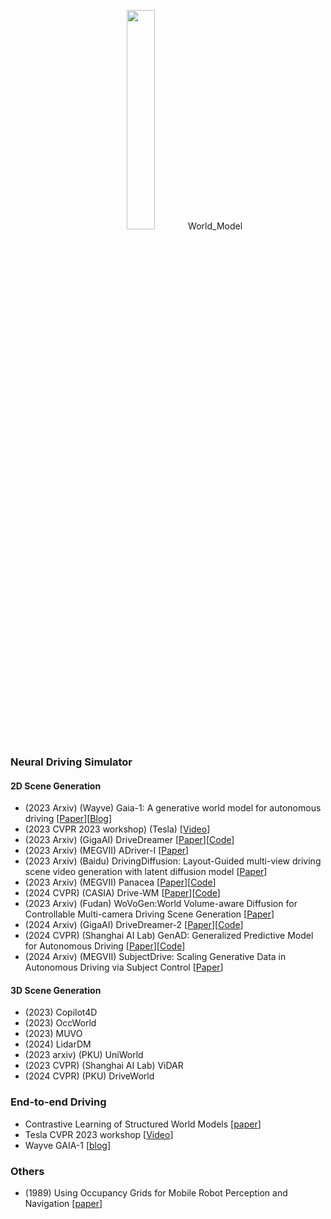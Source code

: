 <p align="center">
<img src="/docs/world_model.png" width="30%"/>World_Model
</p>

### Neural Driving Simulator
#### 2D Scene Generation
+ (2023 Arxiv) (Wayve) Gaia-1: A generative world model for autonomous driving [[Paper](https://arxiv.org/abs/2309.17080)][[Blog](https://wayve.ai/thinking/scaling-gaia-1/)]
+ (2023 CVPR 2023 workshop) (Tesla) [[Video](https://www.youtube.com/watch?v=6x-Xb_uT7ts)]
+ (2023 Arxiv) (GigaAI) DriveDreamer [[Paper](https://drivedreamer.github.io/)][[Code](https://github.com/JeffWang987/DriveDreamer)]
+ (2023 Arxiv) (MEGVII) ADriver-I [[Paper](https://arxiv.org/abs/2311.13549)]
+ (2023 Arxiv) (Baidu) DrivingDiffusion: Layout-Guided multi-view driving scene video generation with latent diffusion model [[Paper](https://arxiv.org/abs/2310.07771)]
+ (2023 Arxiv) (MEGVII) Panacea [[Paper](https://panacea-ad.github.io/)][[Code](https://github.com/wenyuqing/panacea)]
+ (2024 CVPR) (CASIA) Drive-WM [[Paper](https://drive-wm.github.io/)][[Code](https://github.com/BraveGroup/Drive-WM)]
+ (2023 Arxiv) (Fudan) WoVoGen:World Volume-aware Diffusion for Controllable Multi-camera Driving Scene Generation [[Paper](https://arxiv.org/abs/2312.02934)]
+ (2024 Arxiv) (GigaAI) DriveDreamer-2 [[Paper](https://drivedreamer2.github.io/)][[Code](https://github.com/f1yfisher/DriveDreamer2)]
+ (2024 CVPR) (Shanghai AI Lab) GenAD: Generalized Predictive Model for Autonomous Driving [[Paper](https://arxiv.org/abs/2403.09630)][[Code](https://github.com/OpenDriveLab/DriveAGI?tab=readme-ov-file)]
+ (2024 Arxiv) (MEGVII) SubjectDrive: Scaling Generative Data in Autonomous Driving via Subject Control [[Paper](https://subjectdrive.github.io/)]

#### 3D Scene Generation
+ (2023) Copilot4D
+ (2023) OccWorld
+ (2023) MUVO
+ (2024) LidarDM
+ (2023 arxiv) (PKU) UniWorld
+ (2023 CVPR) (Shanghai AI Lab) ViDAR
+ (2024 CVPR) (PKU) DriveWorld
  
### End-to-end Driving
+ Contrastive Learning of Structured World Models [[paper](https://arxiv.org/abs/1911.12247)]
+ Tesla CVPR 2023 workshop [[Video](https://www.youtube.com/watch?v=6x-Xb_uT7ts)]
+ Wayve GAIA-1 [[blog](https://wayve.ai/thinking/introducing-gaia1/)]

### Others
+ (1989) Using Occupancy Grids for Mobile Robot Perception and Navigation [[paper](http://www.sci.brooklyn.cuny.edu/~parsons/courses/3415-fall-2011/papers/elfes.pdf)]
